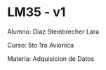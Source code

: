 # LM35 - v1

Alumno: Diaz Steinbrecher Lara


Curso: 5to 1ra Avionica


Materia: Adquisicion de Datos

